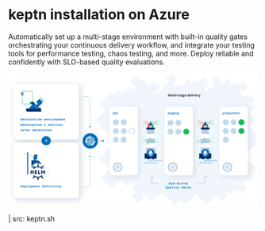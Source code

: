 # keptn installation on Azure

Automatically set up a multi-stage environment with built-in quality gates orchestrating your continuous delivery workflow, and integrate your testing tools for performance testing, chaos testing, and more. Deploy reliable and confidently with SLO-based quality evaluations.

![kep](img/kep.svg)

| src: keptn.sh
